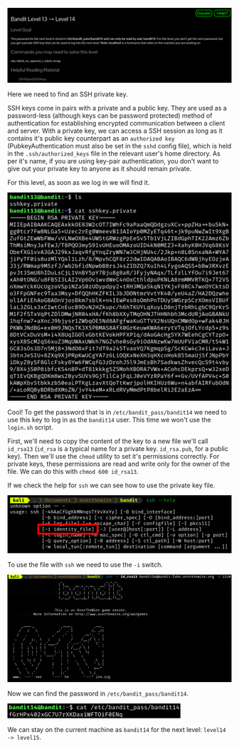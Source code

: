 ![bandit13_01.png](https://raw.githubusercontent.com/ToasterMouse/WriteupsAndCTFs/main/overthewire/bandit/images/bandit13_01.png)

Here we need to find an SSH private key. 

SSH keys come in pairs with a private and a public key. They are used as a password-less (although keys can be password protected) method of authentication for establishing encrypted communication between a client and server. With a private key, we can access a SSH session as long as it contains it's public key counterpart as an `authorized key` (PubkeyAuthentication must also be set in the `sshd` config file), which is held in the `.ssh/authorized_keys` file in the relevant user's home directory. As per it's name, if you are using key-pair authentication, you don't want to give out your private key to anyone as it should remain private.

For this level, as soon as we log in we will find it.

![bandit13_02.png](https://raw.githubusercontent.com/ToasterMouse/WriteupsAndCTFs/main/overthewire/bandit/images/bandit13_02.png)

Cool! To get the password that is in `/etc/bandit_pass/bandit14` we need to use this key to log in as the `bandit14` user. This time we won't use the `login.sh` script.

First, we'll need to copy the content of the key to a new file we'll call `id_rsa13` (`id_rsa` is a typical name for a private key. `id_rsa.pub`, for a public key). Then we'll use the `chmod` utility to set it's permissions correctly. For private keys, these permissions are read and write only for the owner of the file. We can do this with `chmod 600 id_rsa13`.

If we check the help for `ssh` we can see how to use the private key file.

![bandit13_03.png](https://raw.githubusercontent.com/ToasterMouse/WriteupsAndCTFs/main/overthewire/bandit/images/bandit13_03.png)

To use the file with `ssh` we need to use the `-i` switch.

![bandit13_04.png](https://raw.githubusercontent.com/ToasterMouse/WriteupsAndCTFs/main/overthewire/bandit/images/bandit13_04.png)

Now we can find the password in `/etc/bandit_pass/bandit14`.

![bandit13_05.png](https://raw.githubusercontent.com/ToasterMouse/WriteupsAndCTFs/main/overthewire/bandit/images/bandit13_05.png)

We can stay on the current machine as `bandit14` for the next level: `level14 -> level15`.

